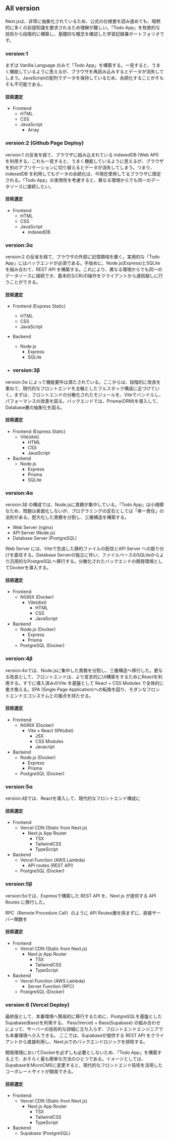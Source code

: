 ## All version

Next.jsは、非常に抽象化されているため、公式の仕様書を読み進めても、暗黙的に多くの前提知識を要求されるため理解が難しい。「Todo App」を牧歌的な技術から段階的に構築し、基礎的な概念を確認した学習記録兼ポートフォリオです。

### version:1

まずは Vanilla Language のみで「Todo App」を構築する。一見すると、うまく機能しているように思えるが、ブラウザを再読み込みするとデータが消失してしまう。JavaScriptの配列でデータを保持しているため、永続化することがそもそも不可能である。

#### 技術選定
- Frontend
  - HTML
  - CSS
  - JavaScript
    - Array

### version:2 (Github Page Deploy)

version:1 の反省を経て、ブラウザに組み込まれている indexedDB (Web API) を利用する。これも一見すると、うまく機能しているように思えるが、ブラウザを別のアプリケーションに切り替えるとデータが消失してしまう。つまり、indexedDB を利用してもデータの永続化は、今現在使用してるブラウザに限定される。「Todo App」の実用性を考慮すると、異なる環境からでも同一のデータソースに接続したい。

#### 技術選定
- Frontend
  - HTML
  - CSS
  - JavaScript
    - indexedDB

### version:3α

version:2 の反省を経て、ブラウザの外部に記憶領域を置く。実用的な「Todo App」にはバックエンドが必須である。手始めに、Node.js(Express)とSQLiteを組み合わて、REST API を構築する。これにより、異なる環境からでも同一のデータソースに接続でき、基本的なCRUD操作をクライアントから通信越しに行うことができる。

#### 技術選定
- Frontend (Express Static)
  - HTML
  - CSS
  - JavaScript
- Backend
  - Node.js
    - Express
    - SQLite

- ### version:3β

version:3α によって機能要件は満たされている。ここからは、段階的に改良を重ねて、現代的なフロントエンドを主軸としたフルスタック構成に近づけていく。まずは、フロントエンドの分散化されたモジュールを、Viteでバンドルし、パフォーマンスの改善を図る。バックエンドでは、Prisma(ORM)を導入して、Database層の抽象化を図る。

#### 技術選定
- Frontend (Express Static)
  - Vite(dist)
    - HTML
    - CSS
    - JavaScript
- Backend
  - Node.js
    - Express
    - Prisma
    - SQLite

### version:4α

version:3β の構成では、Node.jsに責務が集中している。「Todo App」は小規模なため、問題は表面化しないが、プログラミングの定石としては「単一責任」の法則がある。肥大化した責務を分割し、三層構造を構築する。

- Web Server (nginx)
- API Server (Node.js)
- Database Server (PostgreSQL)

Web Server には、Viteで生成した静的ファイルの配信とAPI Server への振り分けを委任する。Database Serverの独立に伴い、ファイルベースのSQLiteからより汎用的なPostgreSQLへ移行する。分散化されたバックエンドの開発環境としてDockerを導入する。


#### 技術選定
- Frontend
  - NGINX (Docker)
    - Vite(dist)
      - HTML
      - CSS
      - JavaScript
- Backend
  - Node.js (Docker)
    - Express
    - Prisma
  - PostgreSQL (Docker)

### version:4β

version:4αでは、Node.jsに集中した責務を分割し、三層構造へ移行した。更なる改良として、フロントエンドは、より宣言的にUI構築をするためにReactを利用する。すでに導入済みのVite を基盤として React + CSS Modules で全体的に書き換える。SPA (Single Page Application)への転換を図り、モダンなフロントエンドエコシステムとの接点を持たせる。

#### 技術選定
- Frontend
  - NGINX (Docker)
    - Vite × React SPA(dist)
      - JSX
      - CSS Modules
      - Javacript
- Backend
  - Node.js (Docker)
    - Express
    - Prisma
  - PostgreSQL (Docker)


### version:5α

version:4βでは、Reactを導入して、現代的なフロントエンド構成に

#### 技術選定
- Frontend
  - Vercel CDN (Static from Next.js)
    - Next.js App Router
      - TSX
      - TailwindCSS
      - TypeScript
- Backend
  - Vercel Function (AWS Lambda)
    - API routes (REST API)
  - PostgreSQL (Docker)


### version:5β

version:5αでは、Expressで構築した REST API を、Next.js が提供する API Routes に移行した。

RPC（Remote Procedure Call）のように API Routes層を挟まずに、直接サーバー関数を

#### 技術選定
- Frontend
  - Vercel CDN (Static from Next.js)
    - Next.js App Router
      - TSX
      - TailwindCSS
      - TypeScript
- Backend
  - Vercel Function (AWS Lambda)
    - Server Function (RPC)
  - PostgreSQL (Docker)


### version:6 (Vercel Deploy)

最終版として、本番環境へ簡易的に移行するために、PostgreSQLを基盤としたSupabase(Bass)を利用する。
Pass(Vercel) + Bass(Supabase) の組み合わせによって、サーバーの技術的な詳細に立ち入らず、フロントエンドエンジニアでも本番環境へ介入できる。
ここでは、Supabaseが提供する REST API をクライアントから直接利用し、Next.jsでのバックエンドロジックを排除する。

開発環境においてDockerを必ずしも必要としないため、「Todo App」を構築する上で、おそらく最も簡単な方法のひとつである。イメージとしては、SupabaseをMicroCMSに変更すると、現代的なフロントエンド技術を活用したコーポレートサイトが開発できる。

#### 技術選定
- Frontend
  - Vercel CDN (Static from Next.js)
    - Next.js App Router
      - TSX
      - TailwindCSS
      - TypeScript
- Backend
  - Supabase (PostgreSQL)
